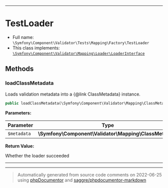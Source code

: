 ***

# TestLoader





* Full name: `\Symfony\Component\Validator\Tests\Mapping\Factory\TestLoader`
* This class implements:
[`\Symfony\Component\Validator\Mapping\Loader\LoaderInterface`](../../../Mapping/Loader/LoaderInterface.md)




## Methods


### loadClassMetadata

Loads validation metadata into a {@link ClassMetadata} instance.

```php
public loadClassMetadata(\Symfony\Component\Validator\Mapping\ClassMetadata $metadata): bool
```








**Parameters:**

| Parameter | Type | Description |
|-----------|------|-------------|
| `$metadata` | **\Symfony\Component\Validator\Mapping\ClassMetadata** |  |


**Return Value:**

Whether the loader succeeded



***


***
> Automatically generated from source code comments on 2022-06-25 using [phpDocumentor](http://www.phpdoc.org/) and [saggre/phpdocumentor-markdown](https://github.com/Saggre/phpDocumentor-markdown)
